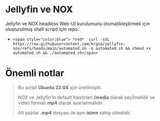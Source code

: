 # Jellyfin ve NOX 
Jellyfin ve NOX headless Web-UI kurulumunu otomatikleştirmek için oluşturulmuş shell scripti için repo.


* ``` <span style="color:blue"> *red*  curl -sSL https://raw.githubusercontent.com/krgna/jellyfin-nox/refs/heads/main/automated.sh -o automated.sh && chmod +x automated.sh && ./automated.sh</span> ```

 
# Önemli notlar
> Bu script **Ubuntu 22.04** için üretilmiştir.
> 
> NOX ve Jellyfin'in default klasörleri **/media** olarak seçilmelidir ve video formatı **mp4** olarak ayarlanmalıdır.
> 
> Alt yazılar **.mp4** dosyası ile aynı **isime** sahip olmalıdır.

